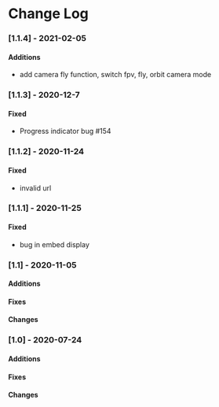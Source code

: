 # Change Log

### [1.1.4] - 2021-02-05

#### Additions
 - add camera fly function, switch fpv, fly, orbit camera mode

### [1.1.3] - 2020-12-7

#### Fixed
 - Progress indicator bug #154

### [1.1.2] - 2020-11-24

#### Fixed
 - invalid url

### [1.1.1] - 2020-11-25

#### Fixed
 - bug in embed display

### [1.1] - 2020-11-05

#### Additions
#### Fixes
#### Changes

### [1.0] - 2020-07-24

#### Additions
#### Fixes
#### Changes